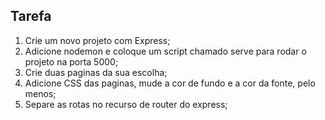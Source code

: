 ## Tarefa

1. Crie um novo projeto com Express;
2. Adicione nodemon e coloque um script chamado serve para rodar o projeto na porta 5000;
3. Crie duas paginas da sua escolha;
4. Adicione CSS das paginas, mude a cor de fundo e a cor da fonte, pelo menos;
5. Separe as rotas no recurso de router do express;
